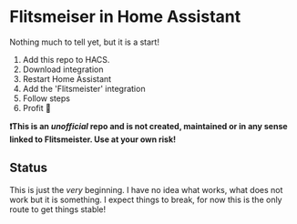 # Flitsmeiser in Home Assistant

Nothing much to tell yet, but it is a start!
1. Add this repo to HACS.
2. Download integration
3. Restart Home Assistant
4. Add the 'Flitsmeister' integration
5. Follow steps
6. Profit 🎉

**❗This is an _unofficial_ repo and is not created, maintained or in any sense linked to Flitsmeister. Use at your own risk!**

## Status
This is just the _very_ beginning. I have no idea what works, what does not work but it is something. I expect things to break, for now this is the only route to get things stable!


